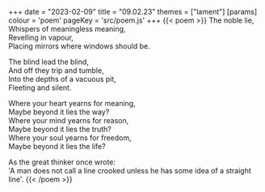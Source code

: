 +++
date = "2023-02-09"
title = "09.02.23"
themes = ["lament"]
[params]
  colour = 'poem'
  pageKey = 'src/poem.js'
+++
{{< poem >}}
The noble lie,  
Whispers of meaningless meaning,  
Revelling in vapour,  
Placing mirrors where windows should be.  
  
The blind lead the blind,  
And off they trip and tumble,  
Into the depths of a vacuous pit,  
Fleeting and silent.  
  
Where your heart yearns for meaning,  
Maybe beyond it lies the way?  
Where your mind yearns for reason,  
Maybe beyond it lies the truth?  
Where your soul yearns for freedom,  
Maybe beyond it lies the life?  
  
As the great thinker once wrote:  
'A man does not call a line crooked unless he has some idea of a straight line'.
{{< /poem >}}